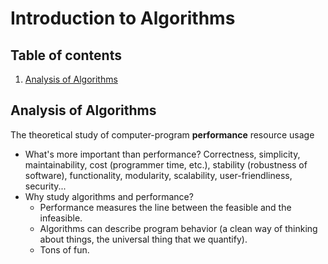 # Introduction to Algorithms
## Table of contents
1. [Analysis of Algorithms](#analysis-of-algorithms)
## Analysis of Algorithms
The theoretical study of computer-program **performance** resource usage
- What's more important than performance?
Correctness, simplicity, maintainability, cost (programmer time, etc.), stability (robustness of software), functionality, modularity, scalability, user-friendliness, security...
- Why study algorithms and performance?
    - Performance measures the line between the feasible and the infeasible.
    - Algorithms can describe program behavior (a clean way of thinking about things, the universal thing that we quantify).
    - Tons of fun.
